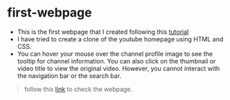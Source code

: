 # first-webpage
- This is the first webpage that I created following  this [tutorial](https://www.youtube.com/watch?v=G3e-cpL7ofc)
- I have tried to create a clone of the youtube homepage using HTML and CSS.
- You can hover your mouse over the channel profile image to see the tooltip for channel information. You can also click on the thumbnail or video title to view the original video. However, you cannot interact with the navigation bar or the search bar.

> follow this [link](https://dl02h.github.io/first-webpage/) to check the webpage.

